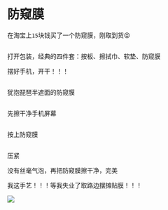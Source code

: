 # 防窥膜

在淘宝上`15`块钱买了一个防窥膜，刚取到货😝

<img width="300px" href="https://0.z.wiki/autoupload/20230130/1KnL.IMG_9546.HEIC.jpg" />

打开包装，经典的四件套：按板、擦拭巾、软垫、防窥膜

<ImgPlayer width="300px" :imgs="[
  'https://8.z.wiki/autoupload/20230130/f0y8.IMG_9548.HEIC.jpg',
  'https://7.z.wiki/autoupload/20230130/vZ21.IMG_2635.HEIC.jpg',
]" />

摆好手机，开干！！！

<img width="300px" href="https://1.z.wiki/autoupload/20230130/Vcca.IMG_2636.HEIC.jpg" />


犹抱琵琶半遮面的防窥膜

<img width="300px" href="https://6.z.wiki/autoupload/20230130/S2HP.IMG_2637.HEIC.jpg" />

先擦干净手机屏幕

<img width="300px" href="https://8.z.wiki/autoupload/20230130/C3nI.IMG_2638.HEIC.jpg" />


按上防窥膜

<img width="300px" href="https://0.z.wiki/autoupload/20230130/G9BH.IMG_2639.HEIC.jpg">

压紧

<ImgPlayer width="300px" :imgs="[
'https://1.z.wiki/autoupload/20230130/gBZE.IMG_2641.HEIC.jpg',
'https://7.z.wiki/autoupload/20230130/5m5C.IMG_2642.HEIC.jpg',
'https://1.z.wiki/autoupload/20230130/e0K3.IMG_2645.HEIC.jpg',
'https://2.z.wiki/autoupload/20230130/L7vF.IMG_2649.HEIC.jpg',
]" />


没有丝毫气泡，再把防窥膜擦干净，完美

<ImgPlayer width="300px" :imgs="[
'https://0.z.wiki/autoupload/20230130/ScM4.IMG_2650.HEIC.jpg',
'https://5.z.wiki/autoupload/20230130/PZSQ.IMG_2651.HEIC.jpg',
]" />

我这手艺！！！等我失业了取路边摆摊贴膜！！！

![](https://z.wiki/autoupload/20230131/f7Gk.221X164-image.png)
